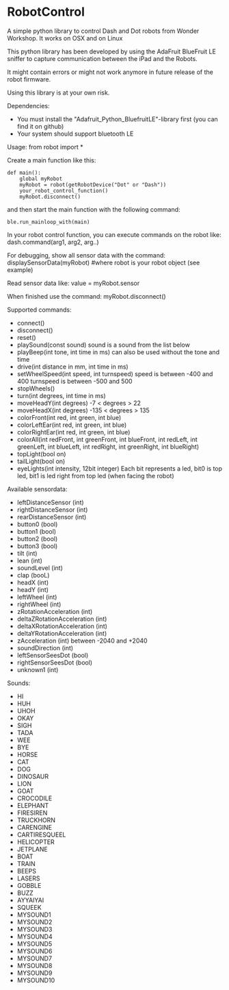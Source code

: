 # RobotControl
A simple python library to control Dash and Dot robots from Wonder Workshop. It works on OSX and on Linux

This python library has been developed by using the AdaFruit BlueFruit LE sniffer to capture communication between the iPad and the Robots.

It might contain errors or might not work anymore in future release of the robot firmware.

Using this library is at your own risk.

Dependencies:
- You must install the "Adafruit_Python_BluefruitLE"-library first (you can find it on github)
- Your system should support bluetooth LE

Usage:
from robot import *

Create a main function like this:
````
def main():
    global myRobot
    myRobot = robot(getRobotDevice("Dot" or "Dash"))
    your_robot_control_function()
    myRobot.disconnect()
````
and then start the main function with the following command:
````
ble.run_mainloop_with(main)
````
In your robot control function, you can execute commands on the robot like:
dash.command(arg1, arg2, arg..)

For debugging, show all sensor data with the command:
displaySensorData(myRobot) #where robot is your robot object (see example)

Read sensor data like:
value = myRobot.sensor

When finished use the command: myRobot.disconnect()

Supported commands:
* connect()
* disconnect()
* reset()
* playSound(const sound)
  sound is a sound from the list below
* playBeep(int tone, int time in ms)
  can also be used without the tone and time
* drive(int distance in mm, int time in ms)
* setWheelSpeed(int speed, int turnspeed)
  speed is between -400 and 400
  turnspeed is between -500 and 500
* stopWheels()
* turn(int degrees, int time in ms)
* moveHeadY(int degrees)
  -7 < degrees > 22
* moveHeadX(int degrees)
  -135 < degrees > 135
* colorFront(int red, int green, int blue)
* colorLeftEar(int red, int green, int blue)
* colorRightEar(int red, int green, int blue)
* colorAll(int redFront, int greenFront, int blueFront, int redLeft, int greenLeft, int blueLeft, int redRight, int greenRight, int blueRight)
* topLight(bool on)
* tailLight(bool on)
* eyeLights(int intensity, 12bit integer)
  Each bit represents a led, bit0 is top led, bit1 is led right from top led (when facing the robot)

Available sensordata:
* leftDistanceSensor (int)
* rightDistanceSensor (int)
* rearDistanceSensor (int)
* button0 (bool)
* button1 (bool)
* button2 (bool)
* button3 (bool)
* tilt (int)
* lean (int)
* soundLevel (int)
* clap (booL)
* headX (int)
* headY (int)
* leftWheel (int)
* rightWheel (int)
* zRotationAcceleration (int)
* deltaZRotationAcceleration (int)
* deltaXRotationAcceleration (int)
* deltaYRotationAcceleration (int)
* zAcceleration (int)
  between -2040 and +2040
* soundDirection (int)
* leftSensorSeesDot (bool)
* rightSensorSeesDot (bool)
* unknown1 (int)

Sounds:
* HI
* HUH
* UHOH
* OKAY
* SIGH
* TADA
* WEE
* BYE
* HORSE
* CAT
* DOG
* DINOSAUR
* LION
* GOAT
* CROCODILE
* ELEPHANT
* FIRESIREN
* TRUCKHORN
* CARENGINE
* CARTIRESQUEEL
* HELICOPTER
* JETPLANE
* BOAT
* TRAIN
* BEEPS
* LASERS
* GOBBLE
* BUZZ
* AYYAIYAI
* SQUEEK
* MYSOUND1
* MYSOUND2
* MYSOUND3
* MYSOUND4
* MYSOUND5
* MYSOUND6
* MYSOUND7
* MYSOUND8
* MYSOUND9
* MYSOUND10
